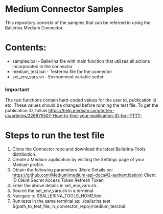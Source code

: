 
# Medium Connector Samples

This repository consists of the samples that can be referred in using the Ballerina Medium Connector.

# Contents:
  - samples.bal - Ballerina file with main function that utilizes all actions incorporated in the connector
  - medium_test.bal - Testerina file for the connector
  - set_env_vars.sh - Environment variable setter
 
### Important
The test functions contain hard-coded values for the user id, publication id etc. These values should be changed before running the test file.
To get the publication ID, follow https://help.medium.com/hc/en-us/articles/226875507-How-to-find-your-publication-ID-for-IFTTT-  

# Steps to run the test file

 1. Clone the Connector repo and download the latest Ballerina-Tools distribution.
 2. Create a Medium application by visiting the Settings page of your Medium profile.
 3. Obtain the following parameters (More Details on: https://github.com/Medium/medium-api-docs#2-authentication)
	Client ID
	Cleint Secret
	Access Token
	Refresh Token
 4. Enter the above details in set_env_vars.sh.
 5. Source the set_env_vars.sh in a terminal.
 6. Navigate to $BALLERINA_TOOLS_HOME/bin
 7. Run tests in the same terminal as:
 ./ballerina test ${path_to_test_file_in_connector_repo}/medium_test.bal
